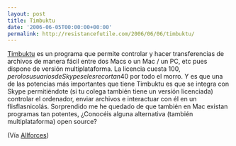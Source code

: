 ```yaml
---
layout: post
title: Timbuktu
date: '2006-06-05T00:00:00+00:00'
permalink: http://resistancefutile.com/2006/06/06/timbuktu/
---
```

<a href="http://www.netopia.com/software/products/tb2/mac/"><img style="float:right; margin:0 0 10px 10px;cursor:pointer; cursor:hand;" src="http://i25.photobucket.com/albums/c80/savior1980/timbuktu-icon.jpg" border="0" alt="" /></a><a href="http://www.netopia.com/software/products/tb2/mac/">Timbuktu</a> es un programa que permite controlar y hacer transferencias de archivos de manera fácil entre dos Macs o un Mac / un PC, etc pues dispone de versión multiplataforma. La licencia cuesta 100$, pero los usuarios de Skype se les recortan 40$ por todo el morro. Y es que una de las potencias más importantes que tiene Timbuktu es que se integra con Skype permitiéndote (si tu colega también tiene un versión licenciada) controlar el ordenador, enviar archivos e interactuar con él en un flisflasnicolás. Sorprendido me he quedado de que también en Mac existan programas tan potentes, ¿Conocéis alguna alternativa (también multiplataforma) open source? 

(Vía <a href="http://allforces.com/2006/06/02/timbuktu-and-skype/">Allforces</a>)
